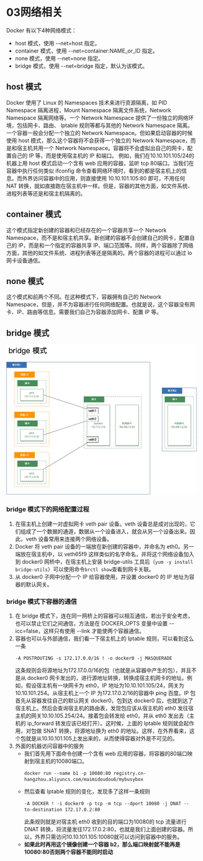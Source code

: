 # 03网络相关

Docker 有以下4种网络模式：
- host 模式，使用 --net=host 指定。
- container 模式，使用 --net=container:NAME_or_ID 指定。
- none 模式，使用 --net=none 指定。
- bridge 模式，使用 --net=bridge 指定，默认为该模式。
## host 模式

Docker 使用了 Linux 的 Namespaces 技术来进行资源隔离，如 PID Namespace 隔离进程，Mount Namespace 隔离文件系统，Network Namespace 隔离网络等。一个 Network Namespace 提供了一份独立的网络环境，包括网卡、路由、 Iptable 规则等都与其他的 Network Namespace 隔离。一个容器一般会分配一个独立的 Network Namespace。但如果启动容器的时候使用 host 模式，那么这个容器将不会获得一个独立的 Network Namespace，而是和宿主机共用一个 Network Namespace。容器将不会虚拟出自己的网卡，配置自己的 IP 等，而是使用宿主机的 IP 和端口。
例如，我们在10.10.101.105/24的机器上用 host 模式启动一个含有 web 应用的容器，监听 tcp 80端口。当我们在容器中执行任何类似 ifconfig 命令查看网络环境时，看到的都是宿主机上的信息。而外界访问容器中的应用，则直接使用 10.10.101.105:80 即可，不用任何 NAT 转换，就如直接跑在宿主机中一样。但是，容器的其他方面，如文件系统、进程列表等还是和宿主机隔离的。

## container 模式

这个模式指定新创建的容器和已经存在的一个容器共享一个 Network Namespace，而不是和宿主机共享。新创建的容器不会创建自己的网卡，配置自己的 IP，而是和一个指定的容器共享 IP、端口范围等。同样，两个容器除了网络方面，其他的如文件系统、进程列表等还是隔离的。两个容器的进程可以通过 lo 网卡设备通信。

## none 模式

这个模式和前两个不同。在这种模式下，容器拥有自己的 Network Namespace，但是，并不为容器进行任何网络配置。也就是说，这个容器没有网卡、IP、路由等信息。需要我们自己为容器添加网卡、配置 IP 等。

## bridge 模式

![容器中的桥接模式](./容器中的桥接模式.jpg)

### bridge 模式下的网络配置过程

1. 在宿主机上创建一对虚拟网卡 veth pair 设备。veth 设备总是成对出现的，它们组成了一个数据的通道，数据从一个设备进入，就会从另一个设备出来。因此，veth 设备常用来连接两个网络设备。
2. Docker 将 veth pair 设备的一端放在新创建的容器中，并命名为 eth0。另一端放在宿主机中，以 veth65f9 这样类似的名字命名，并将这个网络设备加入到 docker0 网桥中，在宿主机上安装 bridge-utils 工具后（`yum -y install bridge-utils`）可以使用命令`brctl show`查看到网卡关联。
3. 从 docker0 子网中分配一个 IP 给容器使用，并设置 docker0 的 IP 地址为容器的默认网关。

### bridge 模式下容器的通信

1. 在 bridge 模式下，连在同一网桥上的容器可以相互通信，若出于安全考虑，也可以禁止它们之间通信，方法是在 DOCKER_OPTS 变量中设置 --icc=false，这样只有使用 --link 才能使两个容器通信。
2. 容器也可以与外部通信，我们看一下宿主机上的 Iptable 规则，可以看到这么一条
    ```
    -A POSTROUTING -s 172.17.0.0/16 ! -o docker0 -j MASQUERADE
    ```
    这条规则会将源地址为172.17.0.0/16的包（也就是从容器中产生的包），并且不是从 docker0 网卡发出的，进行源地址转换，转换成宿主机网卡的地址。例如，假设宿主机有一块网卡为 eth0，IP 地址为10.10.101.105/24，网关为10.10.101.254。从宿主机上一个 IP 为172.17.0.2/16的容器中 ping 百度。IP 包首先从容器发往自己的默认网关 docker0，包到达 docker0 后，也就到达了宿主机上。然后会查询宿主机的路由表，发现包应该从宿主机的 eth0 发往宿主机的网关10.10.105.254/24。接着包会转发给 eth0，并从 eth0 发出去（主机的 ip_forward 转发应该已经打开）。这时候，上面的 Iptable 规则就会起作用，对包做 SNAT 转换，将源地址换为 eth0 的地址。这样，在外界看来，这个包就是从10.10.101.105上发出来的，从而使得容器对外是不可见的。
3. 外面的机器访问容器中的服务
    - 我们首先用下面命令创建一个含有 web 应用的容器，将容器的80端口映射到宿主机的10080端口。
        ```
        docker run --name b1 -p 10080:80 registry.cn-hangzhou.aliyuncs.com/maimidoudou6/mybusybox
        ```
    - 然后查看 Iptable 规则的变化，发现多了这样一条规则
        ```
        -A DOCKER ! -i docker0 -p tcp -m tcp --dport 10080 -j DNAT --to-destination 172.17.0.2:80
        ```
        此条规则就是对宿主机 eth0 收到的目的端口为10080的 tcp 流量进行 DNAT 转换，将流量发往172.17.0.2:80，也就是我们上面创建的容器。所以，外界只需访问10.10.101.105:10080就可以访问到容器中的服务。
    - **如果此时再用这个镜像创建一个容器 b2，那么端口映射就不能再是10080:80否则两个容器不能同时启动**